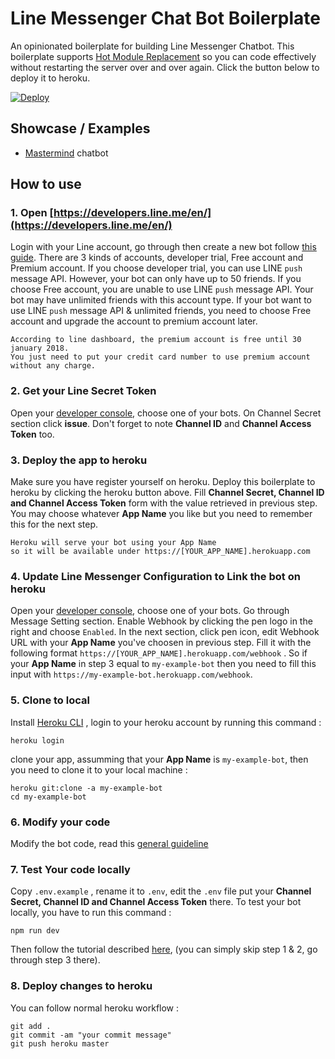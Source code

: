 # Line Messenger Chat Bot Boilerplate

An opinionated boilerplate for building Line Messenger Chatbot. This boilerplate supports [Hot Module Replacement](https://webpack.github.io/docs/hot-module-replacement.html) so you can code effectively without restarting the server over and over again. Click the button below to deploy it to heroku.

[![Deploy](https://www.herokucdn.com/deploy/button.svg)](https://heroku.com/deploy)

## Showcase / Examples
* [Mastermind](https://github.com/fawwaz/line-mastermind-chabot-game) chatbot

## How to use 
### 1. Open [https://developers.line.me/en/](https://developers.line.me/en/)
Login with your Line account, go through then create a new bot follow [this guide](https://developers.line.me/en/docs/messaging-api/getting-started/). There are 3 kinds of accounts, developer trial, Free account and Premium account. If you choose developer trial, you can use LINE `push` message API. However, your bot can only have up to 50 friends. If you choose Free account, you are unable to use LINE `push` message API. Your bot may have unlimited friends with this account type. If your bot want to use LINE `push` message API & unlimited friends, you need to choose Free account and upgrade the account to premium account later. 
```
According to line dashboard, the premium account is free until 30 january 2018. 
You just need to put your credit card number to use premium account without any charge.
```

### 2. Get your Line Secret Token
Open your [developer console](https://developers.line.me/console/), choose one of your bots. On Channel Secret section click **issue**. Don't forget to note **Channel ID** and **Channel Access Token** too.

### 3. Deploy the app to heroku
Make sure you have register yourself on heroku. Deploy this boilerplate to heroku by clicking the heroku button above. Fill **Channel Secret, Channel ID and Channel Access Token** form with the value retrieved in previous step. You may choose whatever **App Name** you like but you need to remember this for the next step.
```
Heroku will serve your bot using your App Name
so it will be available under https://[YOUR_APP_NAME].herokuapp.com
```

### 4. Update Line Messenger Configuration to Link the bot on heroku
Open your [developer console](https://developers.line.me/console/), choose one of your bots. Go through Message Setting section. Enable Webhook by clicking the pen logo in the right and choose `Enabled`.  In the next section, click pen icon, edit Webhook URL with your **App Name** you've choosen in previous step. Fill it with the following format `https://[YOUR_APP_NAME].herokuapp.com/webhook` . So if your **App Name** in step 3 equal to `my-example-bot` then you need to fill this input with `https://my-example-bot.herokuapp.com/webhook`.

### 5. Clone to local
Install [Heroku CLI](https://devcenter.heroku.com/articles/heroku-cli) , login to your heroku account by running this command :
```
heroku login
```
clone your app, assumming that your **App Name** is `my-example-bot`, then you need to clone it to your local machine :
```
heroku git:clone -a my-example-bot
cd my-example-bot
```

### 6. Modify your code
Modify the bot code, read this [general guideline](https://github.com/fawwaz/line-chatbot-boilerplate/wiki)


### 7. Test Your code locally
Copy `.env.example` , rename it to `.env`, edit the `.env` file put your **Channel Secret, Channel ID and Channel Access Token** there.
To test your bot locally, you have to run this command :
```
npm run dev
```
Then follow the tutorial described [here](https://gist.github.com/fawwaz/f41ed5c0253249f6c1a93ea49a6be68b), (you can simply skip step 1 & 2,  go through step 3 there).

### 8. Deploy changes to heroku 
You can follow normal heroku workflow :
```
git add .
git commit -am "your commit message"
git push heroku master
```




